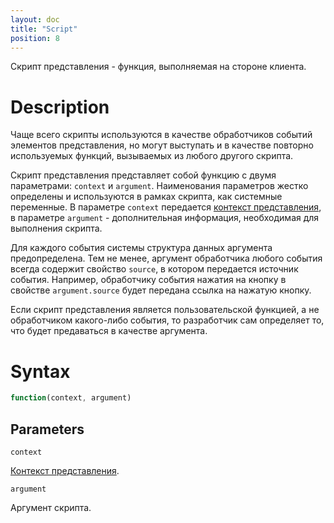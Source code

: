 ```yaml
---
layout: doc
title: "Script"
position: 8
---
```


Скрипт представления - функция, выполняемая на стороне клиента.

# Description

Чаще всего скрипты используются в качестве обработчиков событий элементов представления, но могут
выступать и в качестве повторно используемых функций, вызываемых из любого другого скрипта.

Скрипт представления представляет собой функцию с двумя параметрами: `context` и `argument`. Наименования
параметров жестко определены и используются в рамках скрипта, как системные переменные. В параметре
`context` передается [контекст представления](../ViewContext/), в параметре `argument` - дополнительная
информация, необходимая для выполнения скрипта.

Для каждого события системы структура данных аргумента предопределена. Тем не менее, аргумент обработчика
любого события всегда содержит свойство `source`, в котором передается источник события. Например,
обработчику события нажатия на кнопку в свойстве `argument.source` будет передана ссылка на нажатую
кнопку.

Если скрипт представления является пользовательской функцией, а не обработчиком какого-либо события,
то разработчик сам определяет то, что будет предаваться в качестве аргумента.

# Syntax

```js
function(context, argument)
```

## Parameters

`context`

[Контекст представления](../ViewContext/).

`argument`

Аргумент скрипта.
